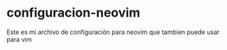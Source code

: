 # configuracion-neovim
Este es mi archivo de configuración para neovim que tambien puede usar para vim
